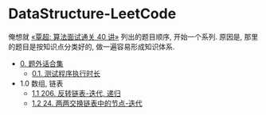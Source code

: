 # DataStructure-LeetCode

俺想就 [«覃超: 算法面试通关 40 讲»](https://time.geekbang.org/course/detail/100019701-41518) 列出的题目顺序, 开始一个系列. 原因是, 那里的题目是按知识点分类好的, 做一遍容易形成知识体系.

* [0. 题外话合集](https://github.com/sctang0/DataStructure-LeetCode/blob/main/CHAPTER.00.000.md)
    * [0.1. 测试程序执行时长](https://github.com/sctang0/DataStructure-LeetCode/blob/main/CHAPTER.00.001.md)
* 1.0 数组, 链表
    * [1.1 206. 反转链表-迭代, 递归](https://github.com/sctang0/DataStructure-LeetCode/blob/main/CHAPTER.01.001.md)
    * [1.2 24. 两两交换链表中的节点-迭代](https://github.com/sctang0/DataStructure-LeetCode/blob/main/CHAPTER.01.002.md)